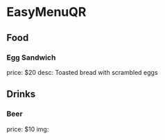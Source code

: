 # EasyMenuQR

## Food

### Egg Sandwich
price: $20
desc: Toasted bread with scrambled eggs 

## Drinks

### Beer
price: $10
img: 
